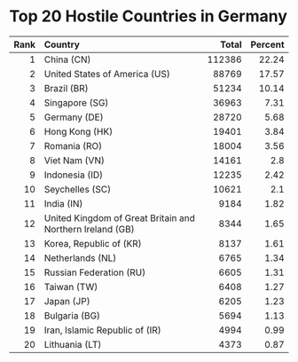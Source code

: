 # Top 20 Hostile Countries in Germany

| Rank | Country | Total | Percent |
| ---: | :------ | ----: | ------: |
| 1 | China (CN) | 112386 | 22.24 |
| 2 | United States of America (US) | 88769 | 17.57 |
| 3 | Brazil (BR) | 51234 | 10.14 |
| 4 | Singapore (SG) | 36963 | 7.31 |
| 5 | Germany (DE) | 28720 | 5.68 |
| 6 | Hong Kong (HK) | 19401 | 3.84 |
| 7 | Romania (RO) | 18004 | 3.56 |
| 8 | Viet Nam (VN) | 14161 | 2.8 |
| 9 | Indonesia (ID) | 12235 | 2.42 |
| 10 | Seychelles (SC) | 10621 | 2.1 |
| 11 | India (IN) | 9184 | 1.82 |
| 12 | United Kingdom of Great Britain and Northern Ireland (GB) | 8344 | 1.65 |
| 13 | Korea, Republic of (KR) | 8137 | 1.61 |
| 14 | Netherlands (NL) | 6765 | 1.34 |
| 15 | Russian Federation (RU) | 6605 | 1.31 |
| 16 | Taiwan (TW) | 6408 | 1.27 |
| 17 | Japan (JP) | 6205 | 1.23 |
| 18 | Bulgaria (BG) | 5694 | 1.13 |
| 19 | Iran, Islamic Republic of (IR) | 4994 | 0.99 |
| 20 | Lithuania (LT) | 4373 | 0.87 |
